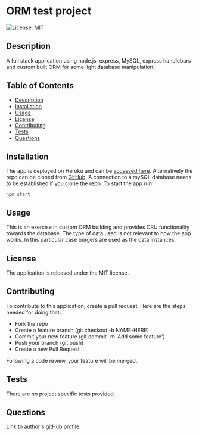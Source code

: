 # ORM test project
![License: MIT](https://img.shields.io/badge/License-MIT-yellow.svg)
## Description
  
A full stack application using node.js, express, MySQL, express handlebars and custom built ORM for some light database manipulation.
  
## Table of Contents
  
* [Description](#description)
* [Installation](#installation)
* [Usage](#usage)
* [License](#license)
* [Contributing](#contributing)
* [Tests](#tests)
* [Questions](#questions)
  
## Installation
  
The app is deployed on Heroku and can be [accessed here](https://msmariaburgers.herokuapp.com/). Alternatively the repo can be cloned from [GitHub](https://github.com/maria-helbling/burger-joint). A connection to a mySQL database needs to be established if you clone the repo. To start the app run 

    npm start
  
## Usage
  
This is an exercise in custom ORM building and provides CRU functionality towards the database.  The type of data used is not relevant to how the app works. In this particular case burgers are used as the data instances.
  
## License
  
The application is released under the MIT license.
  
## Contributing
  
To contribute to this application, create a pull request. Here are the steps needed for doing that:

* Fork the repo
* Create a feature branch (git checkout -b NAME-HERE)
* Commit your new feature (git commit -m 'Add some feature')
* Push your branch (git push)
* Create a new Pull Request
        
Following a code review, your feature will be merged.
  
## Tests
  
There are no project specific tests provided.
  
## Questions
  
Link to author's [gitHub profile](https://github.com/maria-helbling).
  
